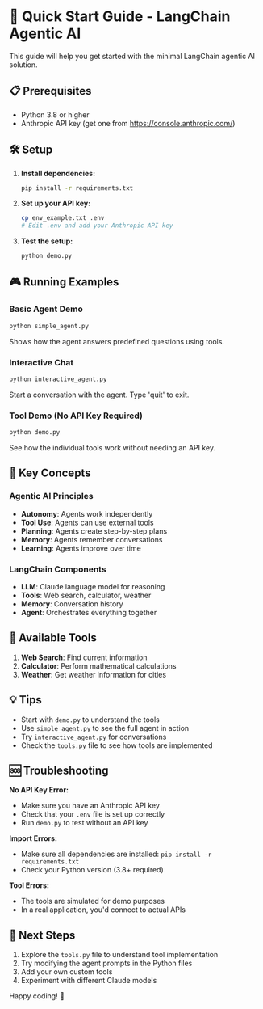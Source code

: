 # 🚀 Quick Start Guide - LangChain Agentic AI

This guide will help you get started with the minimal LangChain agentic AI solution.

## 📋 Prerequisites

- Python 3.8 or higher
- Anthropic API key (get one from https://console.anthropic.com/)

## 🛠️ Setup

1. **Install dependencies:**
   ```bash
   pip install -r requirements.txt
   ```

2. **Set up your API key:**
   ```bash
   cp env_example.txt .env
   # Edit .env and add your Anthropic API key
   ```

3. **Test the setup:**
   ```bash
   python demo.py
   ```

## 🎮 Running Examples

### Basic Agent Demo
```bash
python simple_agent.py
```
Shows how the agent answers predefined questions using tools.

### Interactive Chat
```bash
python interactive_agent.py
```
Start a conversation with the agent. Type 'quit' to exit.

### Tool Demo (No API Key Required)
```bash
python demo.py
```
See how the individual tools work without needing an API key.

## 🧠 Key Concepts

### Agentic AI Principles
- **Autonomy**: Agents work independently
- **Tool Use**: Agents can use external tools
- **Planning**: Agents create step-by-step plans
- **Memory**: Agents remember conversations
- **Learning**: Agents improve over time

### LangChain Components
- **LLM**: Claude language model for reasoning
- **Tools**: Web search, calculator, weather
- **Memory**: Conversation history
- **Agent**: Orchestrates everything together

## 🔧 Available Tools

1. **Web Search**: Find current information
2. **Calculator**: Perform mathematical calculations
3. **Weather**: Get weather information for cities

## 💡 Tips

- Start with `demo.py` to understand the tools
- Use `simple_agent.py` to see the full agent in action
- Try `interactive_agent.py` for conversations
- Check the `tools.py` file to see how tools are implemented

## 🆘 Troubleshooting

**No API Key Error:**
- Make sure you have an Anthropic API key
- Check that your `.env` file is set up correctly
- Run `demo.py` to test without an API key

**Import Errors:**
- Make sure all dependencies are installed: `pip install -r requirements.txt`
- Check your Python version (3.8+ required)

**Tool Errors:**
- The tools are simulated for demo purposes
- In a real application, you'd connect to actual APIs

## 🎯 Next Steps

1. Explore the `tools.py` file to understand tool implementation
2. Try modifying the agent prompts in the Python files
3. Add your own custom tools
4. Experiment with different Claude models

Happy coding! 🚀 